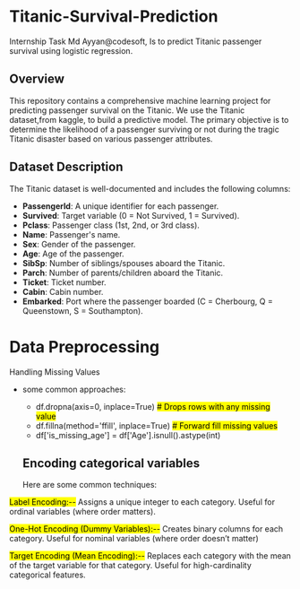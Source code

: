 # Titanic-Survival-Prediction
Internship Task Md Ayyan@codesoft, Is  to predict Titanic passenger survival using logistic regression.

## Overview

This repository contains a comprehensive machine learning project for predicting passenger survival on the Titanic. We use the Titanic dataset,from kaggle, to build a predictive model. The primary objective is to determine the likelihood of a passenger surviving or not during the tragic Titanic disaster based on various passenger attributes.


## Dataset Description

The Titanic dataset is well-documented and includes the following columns:

- **PassengerId**: A unique identifier for each passenger.
- **Survived**: Target variable (0 = Not Survived, 1 = Survived).
- **Pclass**: Passenger class (1st, 2nd, or 3rd class).
- **Name**: Passenger's name.
- **Sex**: Gender of the passenger.
- **Age**: Age of the passenger.
- **SibSp**: Number of siblings/spouses aboard the Titanic.
- **Parch**: Number of parents/children aboard the Titanic.
- **Ticket**: Ticket number.
- **Cabin**: Cabin number.
- **Embarked**: Port where the passenger boarded (C = Cherbourg, Q = Queenstown, S = Southampton).


<h1>Data Preprocessing
</h1>

<p>Handling Missing Values</p>
<p>
  
* some common approaches:
  - df.dropna(axis=0, inplace=True) <mark># Drops rows with any missing value</mark>
  - df.fillna(method='ffill', inplace=True)  <mark> # Forward fill missing values</mark>
  - df['is_missing_age'] = df['Age'].isnull().astype(int)


  <h2>Encoding categorical variables </h2>Here are some common techniques:
<mark> 
</mark>

<mark> Label Encoding:--</mark>
Assigns a unique integer to each category.
Useful for ordinal variables (where order matters).

<mark> One-Hot Encoding (Dummy Variables):--</mark>
Creates binary columns for each category.
Useful for nominal variables (where order doesn’t matter)

<mark> Target Encoding (Mean Encoding):--</mark>
Replaces each category with the mean of the target variable for that category.
Useful for high-cardinality categorical features.



  
</p>

